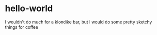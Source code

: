 # hello-world
I wouldn't do much for a klondike bar, but I would do some pretty sketchy things for coffee
